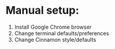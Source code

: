 # Manual setup:

1. Install Google Chrome browser
2. Change terminal defaults/preferences
3. Change Cinnamon style/defaults
